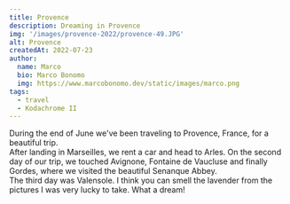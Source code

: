 ```yaml
---
title: Provence
description: Dreaming in Provence 
img: '/images/provence-2022/provence-49.JPG'
alt: Provence
createdAt: 2022-07-23
author:
  name: Marco
  bio: Marco Bonomo
  img: https://www.marcobonomo.dev/static/images/marco.png
tags:
  - travel
  - Kodachrome II
---
```


During the end of June we've been traveling to Provence, France, for a beautiful trip.  
After landing in Marseilles, we rent a car and head to Arles. On the second day of our trip, we touched Avignone, Fontaine de Vaucluse and finally Gordes, where we visited the beautiful Senanque Abbey.   
The third day was Valensole. I think you can smell the lavender from the pictures I was very lucky to take. What a dream! 

<image-gallery :items="[
    {img:  '/images/provence-2022/provence-1.JPG', landscape: true},
    '/images/provence-2022/provence-2.JPG',
    '/images/provence-2022/provence-3.JPG',
    '/images/provence-2022/provence-5.JPG',
    '/images/provence-2022/provence-6.JPG',
    '/images/provence-2022/provence-7.JPG',
    '/images/provence-2022/provence-8.JPG',
    '/images/provence-2022/provence-9.JPG',
    '/images/provence-2022/provence-10.JPG',
    '/images/provence-2022/provence-12.JPG',
    '/images/provence-2022/provence-13.JPG',
    '/images/provence-2022/provence-14.JPG',
    '/images/provence-2022/provence-15.JPG',
    {img: '/images/provence-2022/provence-17.JPG', landscape: true},
    '/images/provence-2022/provence-16.JPG',
    '/images/provence-2022/provence-18.JPG',
    '/images/provence-2022/provence-19.JPG',
    '/images/provence-2022/provence-20.JPG',
    '/images/provence-2022/provence-21.JPG',
    '/images/provence-2022/provence-11.JPG',
    '/images/provence-2022/provence-23.JPG',
    '/images/provence-2022/provence-25.JPG',
    {img: '/images/provence-2022/provence-24.JPG', landscape: true},
    {img: '/images/provence-2022/provence-26.JPG', landscape: true},
    '/images/provence-2022/provence-27.JPG',
    '/images/provence-2022/provence-29.JPG',
    '/images/provence-2022/provence-28.JPG',
    '/images/provence-2022/provence-30.JPG',
    '/images/provence-2022/provence-31.JPG',
    '/images/provence-2022/provence-32.JPG',
    '/images/provence-2022/provence-33.JPG',
    '/images/provence-2022/provence-34.JPG',
    '/images/provence-2022/provence-35.JPG',
    '/images/provence-2022/provence-37.JPG',
    '/images/provence-2022/provence-39.JPG',
    '/images/provence-2022/provence-40.JPG',
    '/images/provence-2022/provence-41.JPG',
    '/images/provence-2022/provence-47.JPG',
    '/images/provence-2022/provence-49.JPG',
    '/images/provence-2022/provence-50.JPG',
    '/images/provence-2022/provence-51.JPG',
    '/images/provence-2022/provence-52.JPG',
    {img: '/images/provence-2022/provence-54.JPG', landscape:true},
    '/images/provence-2022/provence-56.JPG',
    '/images/provence-2022/provence-57.JPG',
    '/images/provence-2022/provence-58.JPG',
    '/images/provence-2022/provence-59.JPG'
]" />

